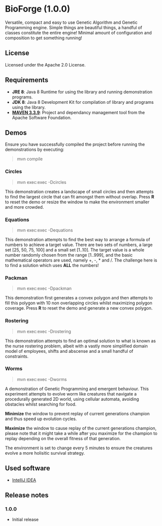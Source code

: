 # BioForge (1.0.0)
Versatile, compact and easy to use Genetic Algorithm and Genetic Programming engine.
Simple things are beautiful things, a handful of classes constitute the entire engine!
Minimal amount of configuration and composition to get something running!

## License
Licensed under the Apache 2.0 License.

## Requirements
*  **JRE 8**: Java 8 Runtime for using the library and running demonstration programs.
*  **JDK 8**: Java 8 Development Kit for compilation of library and programs using the library.
*  [**MAVEN 3.3.9**](https://maven.apache.org/): Project and dependancy management tool from the Apache Software Foundation.

## Demos
Ensure you have successfully compiled the project before running the demonstrations by executing:
> mvn compile

### Circles
> mvn exec:exec -Dcircles

This demonstration creates a landscape of small circles and then attempts to find the largest circle that can fit amongst them without overlap. Press **R** to reset the demo or resize the window to make the environment smaller and more crowded.

### Equations
> mvn exec:exec -Dequations

This demonstration attempts to find the best way to arrange a formula of numbers to achieve a target value. There are two sets of numbers, a large set [25, 50, 75, 100] and a small set [1..10]. The target value is a whole number randomly chosen from the range [1..999], and the basic mathematical operators are used, namely +, -, * and /. The challenge here is to find a solution which uses **ALL** the numbers!

### Packman
> mvn exec:exec -Dpackman

This demonstration first generates a convex polygon and then attempts to fill this polygon with 10 non overlapping circles whilst maximizing polygon coverage. Press **R** to reset the demo and generate a new convex polygon.

### Rostering
> mvn exec:exec -Drostering

This demonstration attempts to find an optimal solution to what is known as the nurse rostering problem, albeit with a vastly more simplified domain model of employees, shifts and abscense and a small handful of constraints.

### Worms
> mvn exec:exec -Dworms

A demonstration of Genetic Programming and emergent behaviour. This experiment attempts to evolve worm like creatures that navigate a procedurally generated 2D world, using cellular automata, avoiding obstacles whilst searching for food.

**Minimize** the window to prevent replay of current generations champion and thus speed up evolution cycles.

**Maximize** the window to cause replay of the current generations champion, please note that it might take a while after you maximize for the champion to replay depending on the overall fitness of that generation.

The environment is set to change every 5 minutes to ensure the creatures evolve a more holisitic survival strategy.

## Used software
- [IntelliJ IDEA](https://www.jetbrains.com/idea/)

## Release notes
### 1.0.0
* Initial release
